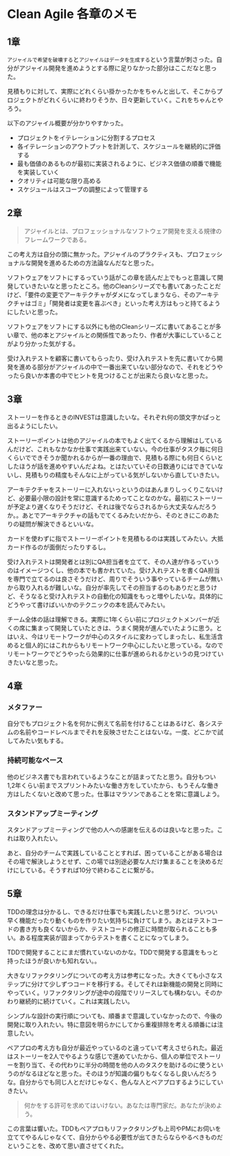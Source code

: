 # Clean Agile 各章のメモ

## 1章

`アジャイルで希望を破壊する`と`アジャイルはデータを生成する`という言葉が刺さった。自分がアジャイル開発を進めようとする際に足りなかった部分はここだなと思った。

見積もりに対して、実際にどれくらい掛かったかをちゃんと出して、そこからプロジェクトがどれくらいに終わりそうか、日々更新していく。これをちゃんとやろう。

以下のアジャイル概要が分かりやすかった。

- プロジェクトをイテレーションに分割するプロセス
- 各イテレーションのアウトプットを計測して、スケジュールを継続的に評価する
- 最も価値のあるものが最初に実装されるように、ビジネス価値の順番で機能を実装していく
- クオリティは可能な限り高める
- スケジュールはスコープの調整によって管理する

## 2章

> アジャイルとは、プロフェッショナルなソフトウェア開発を支える規律のフレームワークである。

この考え方は自分の頭に無かった。アジャイルのプラクティスも、プロフェッショナルな開発を進めるための方法論なんだなと思った。

ソフトウェアをソフトにするっていう話がこの章を読んだ上でもっと意識して開発していきたいなと思ったところ。他のCleanシリーズでも書いてあったことだけど、「要件の変更でアーキテクチャがダメになってしまうなら、そのアーキテクチャはゴミ」「開発者は変更を喜ぶべき」といった考え方はもっと持てるようにしたいと思った。

ソフトウェアをソフトにする以外にも他のCleanシリーズに書いてあることが多い章で、他の本とアジャイルとの関係性であったり、作者が大事にしていることがより分かった気がする。

受け入れテストを顧客に書いてもらったり、受け入れテストを先に書いてから開発を進める部分がアジャイルの中で一番出来ていない部分なので、それをどうやったら良いか本書の中でヒントを見つけることが出来たら良いなと思った。

## 3章

ストーリーを作るときのINVESTは意識したいな。それぞれ何の頭文字かぱっと出るようにしたい。

ストーリーポイントは他のアジャイルの本でもよく出てくるから理解はしているんだけど、これもなかなか仕事で実践出来ていない。今の仕事がタスク毎に何日くらいでできそうか聞かれるからが一番の理由で、見積もる際にも何日くらいとしたほうが話を進めやすいんだよね。とはたいていその日数通りにはできていないし、見積もりの精度もそんなに上がっている気がしないから直していきたい。

アーキテクチャをストーリーに入れないっというのはあんまりしっくりこないけど、必要最小限の設計を常に意識するためってことなのかな。最初にストーリーが予定より遅くなりそうだけど、それは後でならされるから大丈夫なんだろうか。。あとでアーキテクチャの話もでてくるみたいだから、そのときにこのあたりの疑問が解決できるといいな。

カードを使わずに指でストーリーポイントを見積もるのは実践してみたい。大抵カード作るのが面倒だったりするし。

受け入れテストは開発者とは別にQA担当者を立てて、その人達が作るっていうのはイメージつくし、他の本でも書かれていた。受け入れテストを書くQA担当を専門で立てるのは良さそうだけど、周りでそういう事やっているチームが無いから取り入れるが難しいな。自分が率先してその担当するのもありだと思うけど、そうなると受け入れテストの自動化の知識をもっと増やしたいな。具体的にどうやって書けばいいかのテクニックの本を読んでみたい。

チーム全体の話は理解できる。実際に1年くらい前にプロジェクトメンバーが近くの席に集まって開発していたときは、うまく開発が進んでいたように思う。とはいえ、今はリモートワークが中心のスタイルに変わってしまったし、私生活含めると個人的にはこれからもリモートワーク中心にしたいと思っている。なのでリモートワークでどうやったら効果的に仕事が進められるかというの見つけていきたいなと思った。

## 4章

### メタファー

自分でもプロジェクト名を何かに例えて名前を付けることはあるけど、各システムの名前やコードレベルまでそれを反映させたことはないな。一度、どこかで試してみたい気もする。

### 持続可能なペース

他のビジネス書でも言われているようなことが詰まってたと思う。自分もつい1,2年くらい前までスプリントみたいな働き方をしていたから、もうそんな働き方はしたくないと改めて思った。仕事はマラソンであることを常に意識しよう。

### スタンドアップミーティング

スタンドアップミーティングで他の人への感謝を伝えるのは良いなと思った。これは取り入れたい。

あと、自分のチームで実践していることとすれば、困っていることがある場合はその場で解決しようとせず、この場では別途必要な人だけ集まることを決めるだけにしている。そうすれば10分で終わることに繋がる。

## 5章

TDDの理念は分かるし、できるだけ仕事でも実践したいと思うけど、ついつい早く機能だったり動くものを作りたい気持ちに負けてしまう。あとはテストコードの書き方も良くないからか、テストコードの修正に時間が取られることも多い。ある程度実装が固まってからテストを書くことになってしまう。

TDDで開発することにまだ慣れていないのかな。TDDで開発する意識をもっと持ったほうが良いかも知れない。。

大きなリファクタリングについての考え方は参考になった。大きくても小さなステップに分けて少しずつコードを移行する。そしてそれは新機能の開発と同時にやっていく。リファクタリングが途中の段階でリリースしても構わない。そのかわり継続的に続けていく。これは実践したい。

シンプルな設計の実行順についても、順番まで意識していなかったので、今後の開発に取り入れたい。特に意図を明らかにしてから重複排除を考える順番には注意したい。

ペアプロの考え方も自分が最近やっているのと違っていて考えさせられた。最近はストーリーを2人でやるような感じで進めていたから、個人の単位でストーリーを割り当て、その代わりに半分の時間を他の人のタスクを助けるのに使うというのがなるほどなと思った。そのほうが知識の偏りもなくなるし良いんだろうな。自分からでも同じ人とだけじゃなく、色んな人とペアプロするようにしていきたい。

> 何かをする許可を求めてはいけない。あなたは専門家だ。あなたが決めよう。

この言葉は響いた。TDDもペアプロもリファクタリングも上司やPMにお伺いを立ててやるんじゃなくて、自分からやる必要性が出てきたらならやるべきものだということを、改めて思い直させてくれた。
